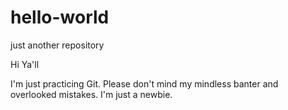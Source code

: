# hello-world
just another repository

Hi Ya'll

I'm just practicing Git. Please don't mind my mindless banter and overlooked mistakes.
I'm just a newbie.
